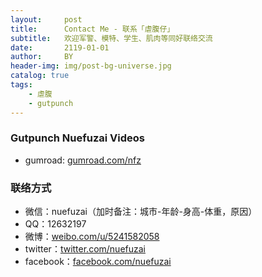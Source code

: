 ```yaml
---
layout:     post
title:      Contact Me - 联系「虐腹仔」
subtitle:   欢迎军警、模特、学生、肌肉等同好联络交流
date:       2119-01-01
author:     BY
header-img: img/post-bg-universe.jpg
catalog: true
tags:
    - 虐腹
    - gutpunch
---
```


### Gutpunch Nuefuzai Videos
- gumroad: [gumroad.com/nfz](https://gumroad.com/nfz)


### 联络方式
- 微信：nuefuzai（加时备注：城市-年龄-身高-体重，原因）
- QQ：12632197
- 微博：[weibo.com/u/5241582058](https://weibo.com/u/5241582058)
- twitter：[twitter.com/nuefuzai](https://www.twitter.com/nuefuzai)
- facebook：[facebook.com/nuefuzai](https://www.facebook.com/nuefuzai)

